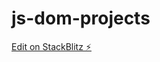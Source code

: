 # js-dom-projects

[Edit on StackBlitz ⚡️](https://stackblitz.com/edit/dom-project-chaiaurcode-ncglpb?file=3-DigitalClock%2Findex.html,3-DigitalClock%2Findex.js,4-GuessTheNumber%2Findex.html,5-keyboard%2Findex.html,6-unlimitedColors%2Findex.html,5-keyboard%2Findex.js,index.html,README.md)
